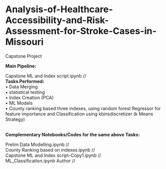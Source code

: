 # Analysis-of-Healthcare-Accessibility-and-Risk-Assessment-for-Stroke-Cases-in-Missouri
Capstone Project 

**Main Pipeline:** <br>

Capstone ML and Index script.ipynb // <br> 
**Tasks Performed:** <br>
•	Data Merging <br>
•	statistical testing <br>
•	Index Creation (PCA) <br>
•	ML Models <br>
•	County ranking based three indexes, using random forest Regressor for feature importance and Classification using kbinsdiscretizer (k Means Strategy) <br>
<br>

**Complementary Notebooks/Codes for the same above Tasks:** <br>

Prelim Data Modelling.ipynb // <br>
County Ranking based on indexes.ipynb // <br>
Capstone ML and Index script-Copy1.ipynb // <br>
ML_Classification.ipynb Author // <br>
